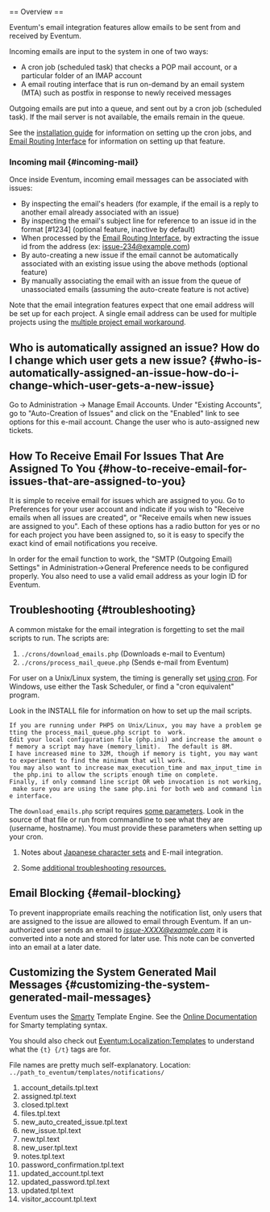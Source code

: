 == Overview ==

Eventum's email integration features allow emails to be sent from and
received by Eventum.

Incoming emails are input to the system in one of two ways:

-   A cron job (scheduled task) that checks a POP mail account, or a
    particular folder of an IMAP account
-   A email routing interface that is run on-demand by an email system
    (MTA) such as postfix in response to newly received messages

Outgoing emails are put into a queue, and sent out by a cron job
(scheduled task). If the mail server is not available, the emails remain
in the queue.

See the [installation guide](/Doing_a_fresh_install "wikilink") for
information on setting up the cron jobs, and [Email Routing
Interface](/Email_Routing_Interface "wikilink") for information on
setting up that feature.

### Incoming mail {#incoming-mail}

Once inside Eventum, incoming email messages can be associated with
issues:

-   By inspecting the email's headers (for example, if the email is a
    reply to another email already associated with an issue)
-   By inspecting the email's subject line for reference to an issue id
    in the format [\#1234] (optional feature, inactive by default)
-   When processed by the [Email Routing
    Interface](/Email_Routing_Interface "wikilink"), by extracting the
    issue id from the address (ex: issue-234@example.com)
-   By auto-creating a new issue if the email cannot be automatically
    associated with an existing issue using the above methods (optional
    feature)
-   By manually associating the email with an issue from the queue of
    unassociated emails (assuming the auto-create feature is not active)

Note that the email integration features expect that one email address
will be set up for each project. A single email address can be used for
multiple projects using the [multiple project email
workaround](/multiple_project_email_workaround "wikilink").

Who is automatically assigned an issue? How do I change which user gets a new issue? {#who-is-automatically-assigned-an-issue-how-do-i-change-which-user-gets-a-new-issue}
------------------------------------------------------------------------------------

Go to Administration -\> Manage Email Accounts. Under "Existing
Accounts", go to "Auto-Creation of Issues" and click on the "Enabled"
link to see options for this e-mail account. Change the user who is
auto-assigned new tickets.

How To Receive Email For Issues That Are Assigned To You {#how-to-receive-email-for-issues-that-are-assigned-to-you}
--------------------------------------------------------

It is simple to receive email for issues which are assigned to you. Go
to Preferences for your user account and indicate if you wish to
"Receive emails when all issues are created", or "Receive emails when
new issues are assigned to you". Each of these options has a radio
button for yes or no for each project you have been assigned to, so it
is easy to specify the exact kind of email notifications you receive.

In order for the email function to work, the "SMTP (Outgoing Email)
Settings" in Administration-\>General Preference needs to be configured
properly. You also need to use a valid email address as your login ID
for Eventum.

Troubleshooting {#troubleshooting}
---------------

A common mistake for the email integration is forgetting to set the mail
scripts to run. The scripts are:

1.  `./crons/download_emails.php` (Downloads e-mail to Eventum)
2.  `./crons/process_mail_queue.php` (Sends e-mail from Eventum)

For user on a Unix/Linux system, the timing is generally set [using
cron](/Adding_a_cron_entry "wikilink"). For Windows, use either the Task
Scheduler, or find a "cron equivalent" program.

Look in the INSTALL file for information on how to set up the mail
scripts.

`If you are running under PHP5 on Unix/Linux, you may have a problem getting the process_mail_queue.php script to  work. `
`Edit your local configuration file (php.ini) and increase the amount of memory a script may have (memory_limit).  The default is 8M. `
`I have increased mine to 32M, though if memory is tight, you may want to experiment to find the minimum that will work.`
`You may also want to increase max_execution_time and max_input_time in the php.ini to allow the scripts enough time on complete.`
`Finally, if only command line script OR web invocation is not working, make sure you are using the same php.ini for both web and command line interface.`

The `download_emails.php` script requires [some
parameters](/Doing_a_fresh_install#Email_Download_(crons/download_emails.php) "wikilink").
Look in the source of that file or run from commandline to see what they
are (username, hostname). You must provide these parameters when setting
up your cron.

1.  Notes about [Japanese character
    sets](/Localization:Japanese "wikilink") and E-mail integration.

1.  Some [additional troubleshooting
    resources.](/Mail_Additional_Troubleshooting "wikilink")

Email Blocking {#email-blocking}
--------------

To prevent inappropriate emails reaching the notification list, only
users that are assigned to the issue are allowed to email through
Eventum. If an un-authorized user sends an email to
<i>issue-XXXX@example.com</i> it is converted into a note and stored for
later use. This note can be converted into an email at a later date.

Customizing the System Generated Mail Messages {#customizing-the-system-generated-mail-messages}
----------------------------------------------

Eventum uses the [Smarty](http://www.smarty.net/) Template Engine. See
the [Online Documentation](http://www.smarty.net/docs.php) for Smarty
templating syntax.

You should also check out
[Eventum:Localization:Templates](/Eventum:Localization:Templates "wikilink")
to understand what the `{t} {/t}` tags are for.

File names are pretty much self-explanatory. Location:
`../path_to_eventum/templates/notifications/`

1.  account_details.tpl.text
2.  assigned.tpl.text
3.  closed.tpl.text
4.  files.tpl.text
5.  new_auto_created_issue.tpl.text
6.  new_issue.tpl.text
7.  new.tpl.text
8.  new_user.tpl.text
9.  notes.tpl.text
10. password_confirmation.tpl.text
11. updated_account.tpl.text
12. updated_password.tpl.text
13. updated.tpl.text
14. visitor_account.tpl.text
